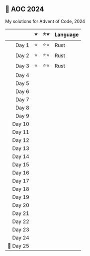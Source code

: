 ## 🎄 AOC 2024

My solutions for Advent of Code, 2024

|          | ⭐   | ⭐⭐   | Language |
|---------:|:----:|:-----:|----------|
| Day 1    | ⭐   |  ⭐⭐  | Rust     |
| Day 2    | ⭐   |  ⭐⭐  | Rust     |
| Day 3    | ⭐   |  ⭐⭐  | Rust     |
| Day 4    |      |       |          |
| Day 5    |      |       |          |
| Day 6    |      |       |          |
| Day 7    |      |       |          |
| Day 8    |      |       |          |
| Day 9    |      |       |          |
| Day 10   |      |       |          |
| Day 11   |      |       |          |
| Day 12   |      |       |          |
| Day 13   |      |       |          |
| Day 14   |      |       |          |
| Day 15   |      |       |          |
| Day 16   |      |       |          |
| Day 17   |      |       |          |
| Day 18   |      |       |          |
| Day 19   |      |       |          |
| Day 20   |      |       |          |
| Day 21   |      |       |          |
| Day 22   |      |       |          |
| Day 23   |      |       |          |
| Day 24   |      |       |          |
| 🌟 Day 25 |      |       |          |
